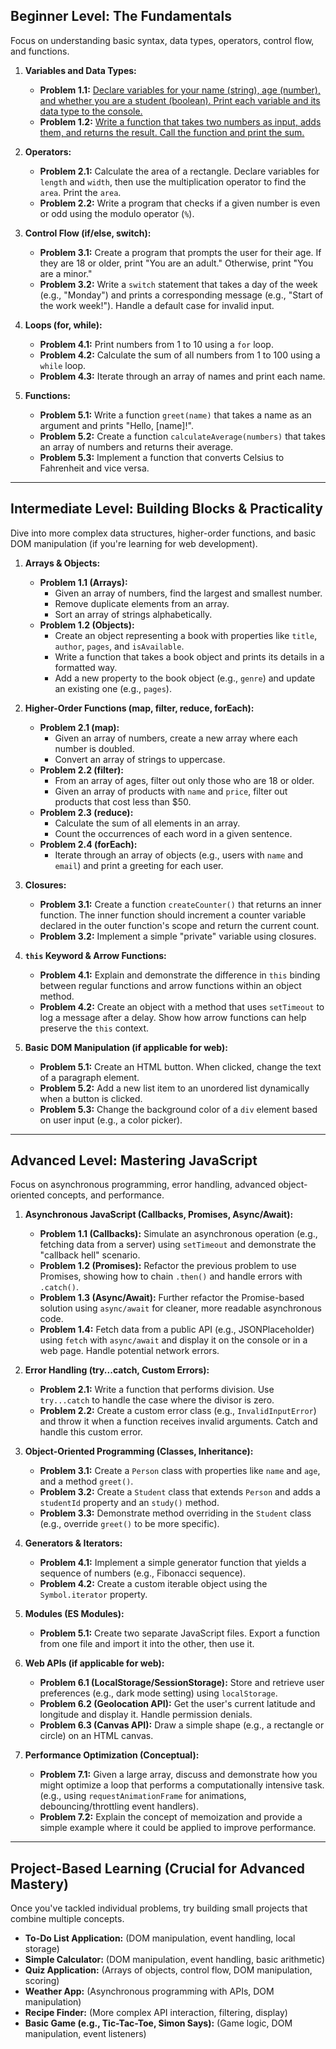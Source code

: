 ## **Beginner Level: The Fundamentals**

Focus on understanding basic syntax, data types, operators, control flow, and functions.

1. **Variables and Data Types:**
    
    - **Problem 1.1:** [Declare variables for your name (string), age (number), and whether you are a student (boolean). Print each variable and its data type to the console.](variable.js)
    - **Problem 1.2:** [Write a function that takes two numbers as input, adds them, and returns the result. Call the function and print the sum.](sum.js)
2. **Operators:**
    
    - **Problem 2.1:** Calculate the area of a rectangle. Declare variables for `length` and `width`, then use the multiplication operator to find the `area`. Print the `area`.
    - **Problem 2.2:** Write a program that checks if a given number is even or odd using the modulo operator (`%`).
3. **Control Flow (if/else, switch):**
    
    - **Problem 3.1:** Create a program that prompts the user for their age. If they are 18 or older, print "You are an adult." Otherwise, print "You are a minor."
    - **Problem 3.2:** Write a `switch` statement that takes a day of the week (e.g., "Monday") and prints a corresponding message (e.g., "Start of the work week!"). Handle a default case for invalid input.
4. **Loops (for, while):**
    
    - **Problem 4.1:** Print numbers from 1 to 10 using a `for` loop.
    - **Problem 4.2:** Calculate the sum of all numbers from 1 to 100 using a `while` loop.
    - **Problem 4.3:** Iterate through an array of names and print each name.
5. **Functions:**
    
    - **Problem 5.1:** Write a function `greet(name)` that takes a name as an argument and prints "Hello, [name]!".
    - **Problem 5.2:** Create a function `calculateAverage(numbers)` that takes an array of numbers and returns their average.
    - **Problem 5.3:** Implement a function that converts Celsius to Fahrenheit and vice versa.

---

## **Intermediate Level: Building Blocks & Practicality**

Dive into more complex data structures, higher-order functions, and basic DOM manipulation (if you're learning for web development).

1. **Arrays & Objects:**
    
    - **Problem 1.1 (Arrays):**
        - Given an array of numbers, find the largest and smallest number.
        - Remove duplicate elements from an array.
        - Sort an array of strings alphabetically.
    - **Problem 1.2 (Objects):**
        - Create an object representing a book with properties like `title`, `author`, `pages`, and `isAvailable`.
        - Write a function that takes a book object and prints its details in a formatted way.
        - Add a new property to the book object (e.g., `genre`) and update an existing one (e.g., `pages`).
2. **Higher-Order Functions (map, filter, reduce, forEach):**
    
    - **Problem 2.1 (map):**
        - Given an array of numbers, create a new array where each number is doubled.
        - Convert an array of strings to uppercase.
    - **Problem 2.2 (filter):**
        - From an array of ages, filter out only those who are 18 or older.
        - Given an array of products with `name` and `price`, filter out products that cost less than $50.
    - **Problem 2.3 (reduce):**
        - Calculate the sum of all elements in an array.
        - Count the occurrences of each word in a given sentence.
    - **Problem 2.4 (forEach):**
        - Iterate through an array of objects (e.g., users with `name` and `email`) and print a greeting for each user.
3. **Closures:**
    
    - **Problem 3.1:** Create a function `createCounter()` that returns an inner function. The inner function should increment a counter variable declared in the outer function's scope and return the current count.
    - **Problem 3.2:** Implement a simple "private" variable using closures.
4. **`this` Keyword & Arrow Functions:**
    
    - **Problem 4.1:** Explain and demonstrate the difference in `this` binding between regular functions and arrow functions within an object method.
    - **Problem 4.2:** Create an object with a method that uses `setTimeout` to log a message after a delay. Show how arrow functions can help preserve the `this` context.
5. **Basic DOM Manipulation (if applicable for web):**
    
    - **Problem 5.1:** Create an HTML button. When clicked, change the text of a paragraph element.
    - **Problem 5.2:** Add a new list item to an unordered list dynamically when a button is clicked.
    - **Problem 5.3:** Change the background color of a `div` element based on user input (e.g., a color picker).

---

## **Advanced Level: Mastering JavaScript**

Focus on asynchronous programming, error handling, advanced object-oriented concepts, and performance.

1. **Asynchronous JavaScript (Callbacks, Promises, Async/Await):**
    
    - **Problem 1.1 (Callbacks):** Simulate an asynchronous operation (e.g., fetching data from a server) using `setTimeout` and demonstrate the "callback hell" scenario.
    - **Problem 1.2 (Promises):** Refactor the previous problem to use Promises, showing how to chain `.then()` and handle errors with `.catch()`.
    - **Problem 1.3 (Async/Await):** Further refactor the Promise-based solution using `async/await` for cleaner, more readable asynchronous code.
    - **Problem 1.4:** Fetch data from a public API (e.g., JSONPlaceholder) using `fetch` with `async/await` and display it on the console or in a web page. Handle potential network errors.
2. **Error Handling (try...catch, Custom Errors):**
    
    - **Problem 2.1:** Write a function that performs division. Use `try...catch` to handle the case where the divisor is zero.
    - **Problem 2.2:** Create a custom error class (e.g., `InvalidInputError`) and throw it when a function receives invalid arguments. Catch and handle this custom error.
3. **Object-Oriented Programming (Classes, Inheritance):**
    
    - **Problem 3.1:** Create a `Person` class with properties like `name` and `age`, and a method `greet()`.
    - **Problem 3.2:** Create a `Student` class that extends `Person` and adds a `studentId` property and an `study()` method.
    - **Problem 3.3:** Demonstrate method overriding in the `Student` class (e.g., override `greet()` to be more specific).
4. **Generators & Iterators:**
    
    - **Problem 4.1:** Implement a simple generator function that yields a sequence of numbers (e.g., Fibonacci sequence).
    - **Problem 4.2:** Create a custom iterable object using the `Symbol.iterator` property.
5. **Modules (ES Modules):**
    
    - **Problem 5.1:** Create two separate JavaScript files. Export a function from one file and import it into the other, then use it.
6. **Web APIs (if applicable for web):**
    
    - **Problem 6.1 (LocalStorage/SessionStorage):** Store and retrieve user preferences (e.g., dark mode setting) using `localStorage`.
    - **Problem 6.2 (Geolocation API):** Get the user's current latitude and longitude and display it. Handle permission denials.
    - **Problem 6.3 (Canvas API):** Draw a simple shape (e.g., a rectangle or circle) on an HTML canvas.
7. **Performance Optimization (Conceptual):**
    
    - **Problem 7.1:** Given a large array, discuss and demonstrate how you might optimize a loop that performs a computationally intensive task. (e.g., using `requestAnimationFrame` for animations, debouncing/throttling event handlers).
    - **Problem 7.2:** Explain the concept of memoization and provide a simple example where it could be applied to improve performance.

---

## **Project-Based Learning (Crucial for Advanced Mastery)**

Once you've tackled individual problems, try building small projects that combine multiple concepts.

- **To-Do List Application:** (DOM manipulation, event handling, local storage)
- **Simple Calculator:** (DOM manipulation, event handling, basic arithmetic)
- **Quiz Application:** (Arrays of objects, control flow, DOM manipulation, scoring)
- **Weather App:** (Asynchronous programming with APIs, DOM manipulation)
- **Recipe Finder:** (More complex API interaction, filtering, display)
- **Basic Game (e.g., Tic-Tac-Toe, Simon Says):** (Game logic, DOM manipulation, event listeners)